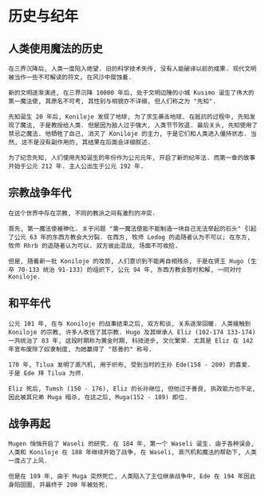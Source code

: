 # 历史与纪年

## 人类使用魔法的历史

    在三界沉降后, 人类一度陷入绝望. 旧的科学技术失传, 没有人能破译以前的成果. 现代文明被当作一些不可解读的符文, 在风沙中腐蚀着.

    新的文明逐渐演进, 在三界沉降 10000 年后, 处于文明边陲的小城 Kusimo 诞生了伟大的第一魔法使, 其原名不可考, 其性别与相貌亦不详细, 但人们称之为 "先知".

    先知诞生 20 年后, Koniloje 发现了地球, 为了求生袭击地球. 在抵抗的过程中, 先知发现了魔法, 于是教授给人类. 但是因为敌人过于强大, 人类节节败退. 最后关头, 先知使用了禁忌之魔法. 他牺牲了自己, 消灭了 Koniloje 的主力, 于是它们和人类进入僵持状态. 当然, 这不是没有副作用的, 其结果在后面会详细叙述.

    为了纪念先知, 人们使用先知诞生的年份作为公元元年, 开启了新的纪年法. 而第一章的故事开始于公元 212 年. 主人公出生于公元 192 年.

## 宗教战争年代

    在这个世界中存在宗教, 不同的教派之间有激烈的冲突.

    首先, 第一魔法使被神化. 关于问题 "第一魔法使能不能制造一块自己无法举起的石头" 引起了公元 63 年的东西方教会大分裂. 在西方, 牧师 Ledog 的追随者认为不可以; 在东方, 牧师 Rhrb 的追随者认为可以. 双方彼此混战, 场面不可收拾.

    但是, 随着新一批 Koniloje 的攻势, 人们意识到不能再自相残杀, 于是在贤王 Hugo (生卒 70-133 统治 91-133) 的组织下, 公元 94 年, 东西方教会暂时和解, 一同对付 Koniloje.

## 和平年代

    公元 101 年, 在与 Koniloje 的战事结束之后, 双方和谈, 关系逐渐回暖. 人类接触到 Koniloje 的宗教, 许多人改信了其宗教. Hugo 及其继承人 Eliz (102-174 133-174) 一共统治了 83 年, 这段时期称为黄金时期, 科技进步, 文化繁荣. 尤其是 Eliz 在 142 年宣布废除了奴隶制度, 为她赢得了 "慈善的" 称号.

    170 年, Tilua 发明了蒸汽机, 用于织布, 受到当时的王孙 Ede(158 - 200) 的喜爱. 于是 Ede 拜 Tilua 为师.

    Eliz 死后, Tumsh (150 - 176), Eliz 的长孙继位, 但他过于善良, 执政能力也不足, 因此被其兄弟 Muga 暗杀, 在这之后, Muga(152 - 189) 即位.

## 战争再起

    Mugen 悄悄开启了 Waseli 的研究. 在 184 年, 第一个 Waseli 诞生. 由于各种误会, 人类和 Koniloje 在 188 年继续开始了战争, 在 Waseli, 蒸汽机和魔法的帮助下, 人类一度占了上风.

    但是在 189 年, 由于 Muga 突然死亡, 人类陷入了王位继承战争中, Ede 在 194 年因此身陷囹圄, 并最终于 200 年被处死.

    
